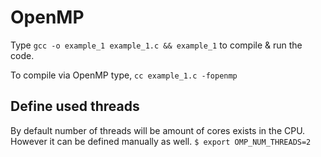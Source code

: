 # OpenMP

Type `gcc -o example_1 example_1.c && example_1` to compile & run the code.

To compile via OpenMP type, `cc example_1.c -fopenmp`

## Define used threads
By default number of threads will be amount of cores exists in the CPU. However it can be defined manually as well.
`$ export OMP_NUM_THREADS=2`
